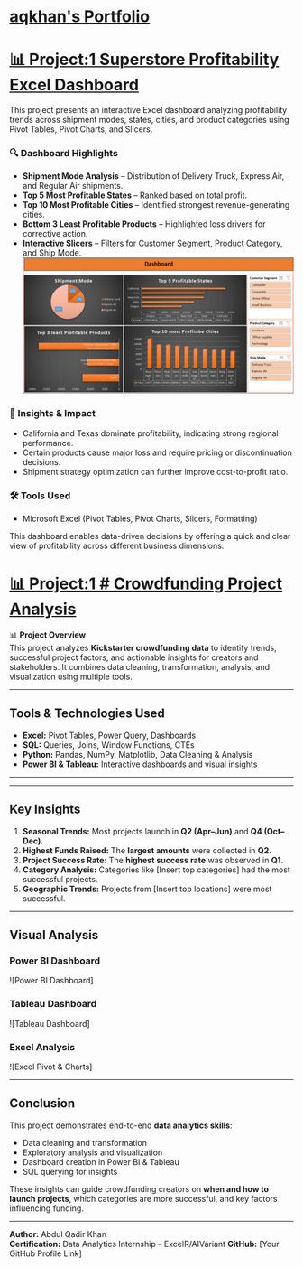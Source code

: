 # [aqkhan's Portfolio](https://github.com/aqkhanhope-DA/Aqkhan-s-Portfolio)
# [📊 Project:1 Superstore Profitability Excel Dashboard](https://github.com/aqkhanhope-DA/Aqkhan-s-Portfolio?tab=readme-ov-file) 

This project presents an interactive Excel dashboard analyzing profitability trends across shipment modes, states, cities, and product categories using Pivot Tables, Pivot Charts, and Slicers.

### 🔍 Dashboard Highlights
- **Shipment Mode Analysis** – Distribution of Delivery Truck, Express Air, and Regular Air shipments.
- **Top 5 Most Profitable States** – Ranked based on total profit.
- **Top 10 Most Profitable Cities** – Identified strongest revenue-generating cities.
- **Bottom 3 Least Profitable Products** – Highlighted loss drivers for corrective action.
- **Interactive Slicers** – Filters for Customer Segment, Product Category, and Ship Mode.
  ![1](Superstore_Dashboard.png)

### 🧾 Insights & Impact
- California and Texas dominate profitability, indicating strong regional performance.
- Certain products cause major loss and require pricing or discontinuation decisions.
- Shipment strategy optimization can further improve cost-to-profit ratio.

### 🛠 Tools Used
- Microsoft Excel (Pivot Tables, Pivot Charts, Slicers, Formatting)

This dashboard enables data-driven decisions by offering a quick and clear view of profitability across different business dimensions.

# [📊 Project:1 # Crowdfunding Project Analysis ](https://github.com/aqkhanhope-DA/Aqkhan-s-Portfolio/blob/main/README.md)

📊 **Project Overview**  
This project analyzes **Kickstarter crowdfunding data** to identify trends, successful project factors, and actionable insights for creators and stakeholders. It combines data cleaning, transformation, analysis, and visualization using multiple tools.

---

## **Tools & Technologies Used**
- **Excel:** Pivot Tables, Power Query, Dashboards  
- **SQL:** Queries, Joins, Window Functions, CTEs  
- **Python:** Pandas, NumPy, Matplotlib, Data Cleaning & Analysis  
- **Power BI & Tableau:** Interactive dashboards and visual insights  

---


---

## **Key Insights**
1. **Seasonal Trends:** Most projects launch in **Q2 (Apr–Jun)** and **Q4 (Oct–Dec)**.  
2. **Highest Funds Raised:** The **largest amounts** were collected in **Q2**.  
3. **Project Success Rate:** The **highest success rate** was observed in **Q1**.  
4. **Category Analysis:** Categories like [Insert top categories] had the most successful projects.  
5. **Geographic Trends:** Projects from [Insert top locations] were most successful.

---

## **Visual Analysis**
### **Power BI Dashboard**
![Power BI Dashboard]

### **Tableau Dashboard**
![Tableau Dashboard]

### **Excel Analysis**
![Excel Pivot & Charts]


---

## **Conclusion**
This project demonstrates end-to-end **data analytics skills**:
- Data cleaning and transformation
- Exploratory analysis and visualization
- Dashboard creation in Power BI & Tableau
- SQL querying for insights  

These insights can guide crowdfunding creators on **when and how to launch projects**, which categories are more successful, and key factors influencing funding.

---

**Author:** Abdul Qadir Khan  
**Certification:** Data Analytics Internship – ExcelR/AIVariant 
**GitHub:** [Your GitHub Profile Link]  




